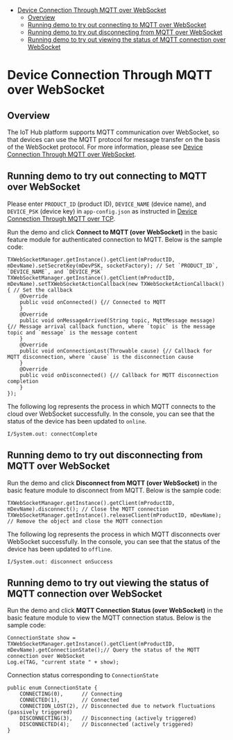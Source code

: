 * [Device Connection Through MQTT over WebSocket](#Device-Connection-Through-MQTT-over-WebSocket)
  * [Overview](#Overview)
  * [Running demo to try out connecting to MQTT over WebSocket](#Running-demo-to-try-out-connecting-to-MQTT-over-WebSocket)
  * [Running demo to try out disconnecting from MQTT over WebSocket](#Running-demo-to-try-out-disconnecting-from-MQTT-over-WebSocket)
  * [Running demo to try out viewing the status of MQTT connection over WebSocket](#Running-demo-to-try-out-viewing-the-status-of-MQTT-connection-over-WebSocket)

# Device Connection Through MQTT over WebSocket
## Overview
The IoT Hub platform supports MQTT communication over WebSocket, so that devices can use the MQTT protocol for message transfer on the basis of the WebSocket protocol. For more information, please see [Device Connection Through MQTT over WebSocket](https://cloud.tencent.com/document/product/634/46347).

## Running demo to try out connecting to MQTT over WebSocket

Please enter `PRODUCT_ID` (product ID), `DEVICE_NAME` (device name), and `DEVICE_PSK` (device key) in `app-config.json` as instructed in [Device Connection Through MQTT over TCP](../../../hub-device-android/docs/Device-Connection-Through-MQTT-over-TCP.md).

Run the demo and click **Connect to MQTT (over WebSocket)** in the basic feature module for authenticated connection to MQTT. Below is the sample code:
```
TXWebSocketManager.getInstance().getClient(mProductID, mDevName).setSecretKey(mDevPSK, socketFactory); // Set `PRODUCT_ID`, `DEVICE_NAME`, and `DEVICE_PSK`
TXWebSocketManager.getInstance().getClient(mProductID, mDevName).setTXWebSocketActionCallback(new TXWebSocketActionCallback() { // Set the callback
    @Override
    public void onConnected() {// Connected to MQTT
    }
    @Override
    public void onMessageArrived(String topic, MqttMessage message) {// Message arrival callback function, where `topic` is the message topic and `message` is the message content
    }
    @Override
    public void onConnectionLost(Throwable cause) {// Callback for MQTT disconnection, where `cause` is the disconnection cause
    }
    @Override
    public void onDisconnected() {// Callback for MQTT disconnection completion
    }
});
```

The following log represents the process in which MQTT connects to the cloud over WebSocket successfully. In the console, you can see that the status of the device has been updated to `online`.
```
I/System.out: connectComplete
```

## Running demo to try out disconnecting from MQTT over WebSocket

Run the demo and click **Disconnect from MQTT (over WebSocket)** in the basic feature module to disconnect from MQTT. Below is the sample code:
```
TXWebSocketManager.getInstance().getClient(mProductID, mDevName).disconnect(); // Close the MQTT connection
TXWebSocketManager.getInstance().releaseClient(mProductID, mDevName); // Remove the object and close the MQTT connection
```

The following log represents the process in which MQTT disconnects over WebSocket successfully. In the console, you can see that the status of the device has been updated to `offline`.
```
I/System.out: disconnect onSuccess
```

## Running demo to try out viewing the status of MQTT connection over WebSocket

Run the demo and click **MQTT Connection Status (over WebSocket)** in the basic feature module to view the MQTT connection status. Below is the sample code:

```
ConnectionState show = TXWebSocketManager.getInstance().getClient(mProductID, mDevName).getConnectionState();// Query the status of the MQTT connection over WebSocket
Log.e(TAG, "current state " + show);
```

Connection status corresponding to `ConnectionState`
```
public enum ConnectionState {
    CONNECTING(0),      // Connecting
    CONNECTED(1),       // Connected
    CONNECTION_LOST(2), // Disconnected due to network fluctuations (passively triggered)
    DISCONNECTING(3),   // Disconnecting (actively triggered)
    DISCONNECTED(4);    // Disconnected (actively triggered)
}
```
